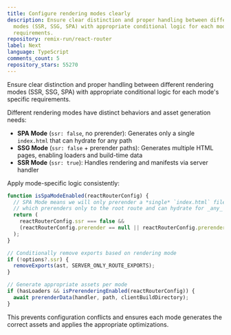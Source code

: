 ```yaml
---
title: Configure rendering modes clearly
description: Ensure clear distinction and proper handling between different rendering
  modes (SSR, SSG, SPA) with appropriate conditional logic for each mode's specific
  requirements.
repository: remix-run/react-router
label: Next
language: TypeScript
comments_count: 5
repository_stars: 55270
---
```


Ensure clear distinction and proper handling between different rendering modes (SSR, SSG, SPA) with appropriate conditional logic for each mode's specific requirements.

Different rendering modes have distinct behaviors and asset generation needs:
- **SPA Mode** (`ssr: false`, no prerender): Generates only a single `index.html` that can hydrate for any path
- **SSG Mode** (`ssr: false` + prerender paths): Generates multiple HTML pages, enabling loaders and build-time data
- **SSR Mode** (`ssr: true`): Handles rendering and manifests via server handler

Apply mode-specific logic consistently:

```typescript
function isSpaModeEnabled(reactRouterConfig) {
  // SPA Mode means we will only prerender a *single* `index.html` file
  // which prerenders only to the root route and can hydrate for _any_ path
  return (
    reactRouterConfig.ssr === false &&
    (reactRouterConfig.prerender == null || reactRouterConfig.prerender === false)
  );
}

// Conditionally remove exports based on rendering mode
if (!options?.ssr) {
  removeExports(ast, SERVER_ONLY_ROUTE_EXPORTS);
}

// Generate appropriate assets per mode
if (hasLoaders && isPrerenderingEnabled(reactRouterConfig)) {
  await prerenderData(handler, path, clientBuildDirectory);
}
```

This prevents configuration conflicts and ensures each mode generates the correct assets and applies the appropriate optimizations.